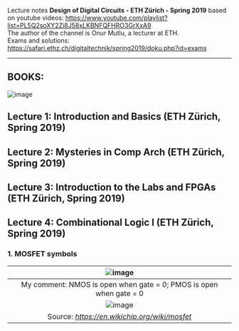Lecture notes **Design of Digital Circuits - ETH Zürich - Spring 2019** based on youtube videos: https://www.youtube.com/playlist?list=PL5Q2soXY2Zi8J58xLKBNFQFHRO3GrXxA9 <br/>
The author of the channel is Onur Mutlu, a lecturer at ETH. <br/>
Exams and solutions: https://safari.ethz.ch/digitaltechnik/spring2019/doku.php?id=exams
______
## BOOKS:
![image](https://github.com/mozerpol/learningRISC-V/assets/43972902/26399c60-21e3-4472-8d0f-789f716973b2)
## Lecture 1: Introduction and Basics (ETH Zürich, Spring 2019)
## Lecture 2: Mysteries in Comp Arch (ETH Zürich, Spring 2019)
## Lecture 3: Introduction to the Labs and FPGAs (ETH Zürich, Spring 2019)
## Lecture 4: Combinational Logic I (ETH Zürich, Spring 2019)

### 1. MOSFET symbols
|![image](https://github.com/mozerpol/NotesFromLearning/assets/43972902/2b6c8479-31fd-4361-882f-85c3468b9826)|
|:--:|
| My comment: NMOS is open when gate = 0; PMOS is open when gate = 0 |
|![image](https://github.com/mozerpol/NotesFromLearning/assets/43972902/93df93a3-389a-4967-a2a2-51b364d73326)|
| Source: *https://en.wikichip.org/wiki/mosfet* |

